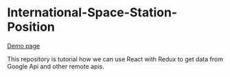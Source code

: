 # International-Space-Station-Position
[Demo page](https://international-space-station-position.anri.pl)

This repository is tutorial how we can use React with Redux to get data from Google Api and other remote apis.  
